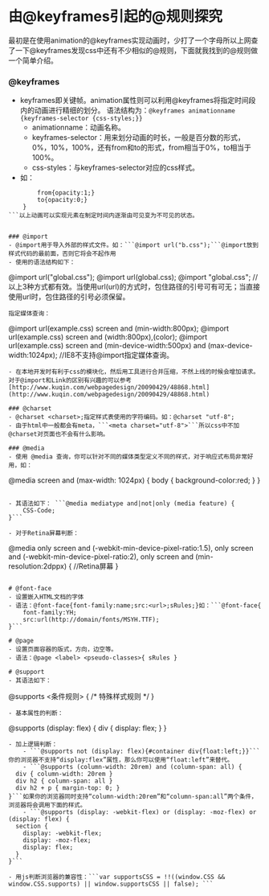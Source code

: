 # 由@keyframes引起的@规则探究

最初是在使用animation的@keyframes实现动画时，少打了一个字母所以上网查了一下@keyframes发现css中还有不少相似的@规则，下面就我找到的@规则做一个简单介绍。

### @keyframes
- keyframes即关键帧。animation属性则可以利用@keyframes将指定时间段内的动画进行精细的划分。
语法结构为：```@keyframes animationname {keyframes-selector {css-styles;}}```
	- animationname：动画名称。
	- keyframes-selector：用来划分动画的时长，一般是百分数的形式，0%，10%，100%，还有from和to的形式，from相当于0%，to相当于100%。
	- css-styles：与keyframes-selector对应的css样式。
- 如：

```@keyframes testanimations{
		from{opacity:1;}
		to{opacity:0;}
	}
```以上动画可以实现元素在制定时间内逐渐由可见变为不可见的状态。


### @import
- @import用于导入外部的样式文件。如：```@import url("b.css");```@import放到样式代码的最前面，否则它将会不起作用
- 使用的语法结构如下：

```
@import url("global.css");
@import url(global.css);
@import "global.css";
//以上3种方式都有效。当使用url(url)的方式时，包住路径的引号可有可无；当直接使用url时，包住路径的引号必须保留。
```
指定媒体查询：

```
@import url(example.css) screen and (min-width:800px);
@import url(example.css) screen and (width:800px),(color);
@import url(example.css) screen and (min-device-width:500px) and (max-device-width:1024px);
//IE8不支持@import指定媒体查询。
```
- 在本地开发时有利于css的模块化，然后用工具进行合并压缩，不然上线的时候会增加请求。对于@import和Link的区别有兴趣的可以参考[http://www.kuqin.com/webpagedesign/20090429/48868.html](http://www.kuqin.com/webpagedesign/20090429/48868.html)

### @charset
- @charset <charset>;指定样式表使用的字符编码。如：@charset "utf-8";
- 由于html中一般都会有meta，```<meta charset="utf-8">```所以css中不加@charset对页面也不会有什么影响。

### @media
- 使用 @media 查询，你可以针对不同的媒体类型定义不同的样式，对于响应式布局非常好用，如：

 ```
  @media screen and (max-width: 1024px) {
    body {
        background-color:red;
    }
}
```

- 其语法如下： ```@media mediatype and|not|only (media feature) {
    CSS-Code;
}```

- 对于Retina屏幕判断：

```
@media only screen and (-webkit-min-device-pixel-ratio:1.5),
only screen and (-webkit-min-device-pixel-ratio:2),
only screen and (min-resolution:2dppx) {
	//Retina屏幕
    }
```

# @font-face
- 设置嵌入HTML文档的字体
- 语法：@font-face{font-family:name;src:<url>;sRules;}如：```@font-face{
	font-family:YH;
	src:url(http://domain/fonts/MSYH.TTF);
}```

# @page
- 设置页面容器的版式，方向，边空等。
- 语法：@page <label> <pseudo-classes>{ sRules }

# @support
- 其语法如下：
```
@supports <条件规则> {
  /* 特殊样式规则 */
}
```
- 基本属性的判断：

```
@supports (display: flex) {
  div { display: flex; }
}
```
- 加上逻辑判断：
	- ```@supports not (display: flex){#container div{float:left;}}```你的浏览器不支持“display:flex”属性，那么你可以使用“float:left”来替代。
	- ```@supports (column-width: 20rem) and (column-span: all) {
  div { column-width: 20rem }    
  div h2 { column-span: all }
  div h2 + p { margin-top: 0; }
}```如果你的浏览器同时支持“column-width:20rem”和“column-span:all”两个条件，浏览器将会调用下面的样式。
	- ```@supports (display: -webkit-flex) or (display: -moz-flex) or (display: flex) {
  section {
    display: -webkit-flex;
    display: -moz-flex;
    display: flex;
  }           
}```

- 用js判断浏览器的兼容性：```var supportsCSS = !!((window.CSS && window.CSS.supports) || window.supportsCSS || false);	```
